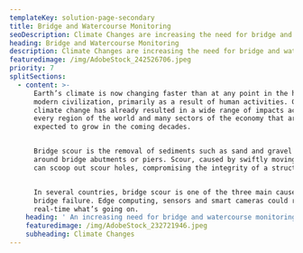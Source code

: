 ```yaml
---
templateKey: solution-page-secondary
title: Bridge and Watercourse Monitoring
seoDescription: Climate Changes are increasing the need for bridge and watercourse monitoring
heading: Bridge and Watercourse Monitoring
description: Climate Changes are increasing the need for bridge and watercourse monitoring
featuredimage: /img/AdobeStock_242526706.jpeg
priority: 7
splitSections:
  - content: >-
      Earth’s climate is now changing faster than at any point in the history of
      modern civilization, primarily as a result of human activities. Global
      climate change has already resulted in a wide range of impacts across
      every region of the world and many sectors of the economy that are
      expected to grow in the coming decades. 


      Bridge scour is the removal of sediments such as sand and gravel from
      around bridge abutments or piers. Scour, caused by swiftly moving water,
      can scoop out scour holes, compromising the integrity of a structure. 


      In several countries, bridge scour is one of the three main causes of
      bridge failure. Edge computing, sensors and smart cameras could report in
      real-time what’s going on.
    heading: ' An increasing need for bridge and watercourse monitoring'
    featuredimage: /img/AdobeStock_232721946.jpeg
    subheading: Climate Changes
---
```


